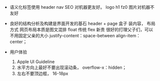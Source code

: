 - 语义化标签使用
  header nav SEO 对机器更友好。
  logo h1 fz0 图片对机器不友好

- 良好的结构分析及构建是界面开发的基石
  header + page
  盒子 装内容，
  布局方式 
  网页布局本质是图文混排
  float 传统
  flex 新贵
    很好的打理父子们，可以不用固定父亲的大小
    justify-content：space-between
    align-item：center；

- 用户体验
  1. Apple UI Guideline
  2. 水平方向上最好不要出现滚动条，
  overflow-x：hidden；
  3. 左右不要顶边框， 16-18px